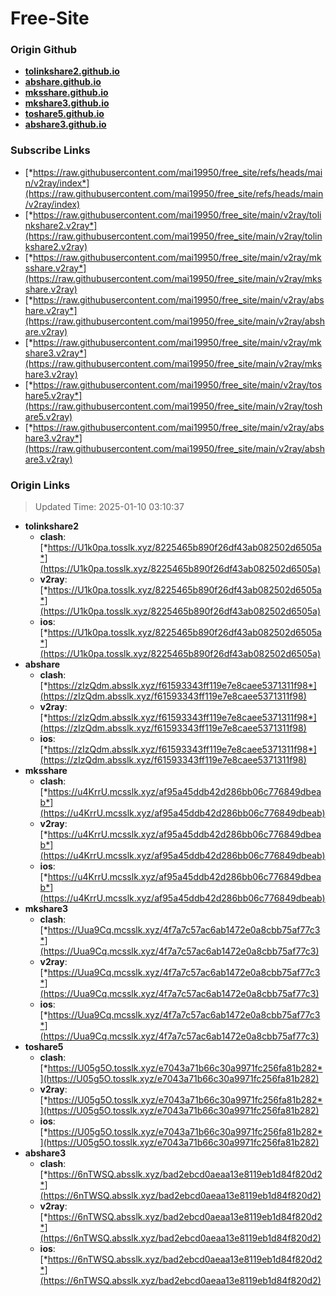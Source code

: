 # Free-Site

### Origin Github

- [**tolinkshare2.github.io**](https://github.com/tolinkshare2/tolinkshare2.github.io)
- [**abshare.github.io**](https://github.com/abshare/abshare.github.io)
- [**mksshare.github.io**](https://github.com/mksshare/mksshare.github.io)
- [**mkshare3.github.io**](https://github.com/mkshare3/mkshare3.github.io)
- [**toshare5.github.io**](https://github.com/toshare5/toshare5.github.io)
- [**abshare3.github.io**](https://github.com/abshare3/abshare3.github.io)

### Subscribe Links

- [*https://raw.githubusercontent.com/mai19950/free_site/refs/heads/main/v2ray/index*](https://raw.githubusercontent.com/mai19950/free_site/refs/heads/main/v2ray/index)
- [*https://raw.githubusercontent.com/mai19950/free_site/main/v2ray/tolinkshare2.v2ray*](https://raw.githubusercontent.com/mai19950/free_site/main/v2ray/tolinkshare2.v2ray)
- [*https://raw.githubusercontent.com/mai19950/free_site/main/v2ray/mksshare.v2ray*](https://raw.githubusercontent.com/mai19950/free_site/main/v2ray/mksshare.v2ray)
- [*https://raw.githubusercontent.com/mai19950/free_site/main/v2ray/abshare.v2ray*](https://raw.githubusercontent.com/mai19950/free_site/main/v2ray/abshare.v2ray)
- [*https://raw.githubusercontent.com/mai19950/free_site/main/v2ray/mkshare3.v2ray*](https://raw.githubusercontent.com/mai19950/free_site/main/v2ray/mkshare3.v2ray)
- [*https://raw.githubusercontent.com/mai19950/free_site/main/v2ray/toshare5.v2ray*](https://raw.githubusercontent.com/mai19950/free_site/main/v2ray/toshare5.v2ray)
- [*https://raw.githubusercontent.com/mai19950/free_site/main/v2ray/abshare3.v2ray*](https://raw.githubusercontent.com/mai19950/free_site/main/v2ray/abshare3.v2ray)

### Origin Links

> Updated Time: 2025-01-10 03:10:37

- **tolinkshare2**
  - **clash**: [*https://U1k0pa.tosslk.xyz/8225465b890f26df43ab082502d6505a*](https://U1k0pa.tosslk.xyz/8225465b890f26df43ab082502d6505a)
  - **v2ray**: [*https://U1k0pa.tosslk.xyz/8225465b890f26df43ab082502d6505a*](https://U1k0pa.tosslk.xyz/8225465b890f26df43ab082502d6505a)
  - **ios**: [*https://U1k0pa.tosslk.xyz/8225465b890f26df43ab082502d6505a*](https://U1k0pa.tosslk.xyz/8225465b890f26df43ab082502d6505a)
- **abshare**
  - **clash**: [*https://zIzQdm.absslk.xyz/f61593343ff119e7e8caee5371311f98*](https://zIzQdm.absslk.xyz/f61593343ff119e7e8caee5371311f98)
  - **v2ray**: [*https://zIzQdm.absslk.xyz/f61593343ff119e7e8caee5371311f98*](https://zIzQdm.absslk.xyz/f61593343ff119e7e8caee5371311f98)
  - **ios**: [*https://zIzQdm.absslk.xyz/f61593343ff119e7e8caee5371311f98*](https://zIzQdm.absslk.xyz/f61593343ff119e7e8caee5371311f98)
- **mksshare**
  - **clash**: [*https://u4KrrU.mcsslk.xyz/af95a45ddb42d286bb06c776849dbeab*](https://u4KrrU.mcsslk.xyz/af95a45ddb42d286bb06c776849dbeab)
  - **v2ray**: [*https://u4KrrU.mcsslk.xyz/af95a45ddb42d286bb06c776849dbeab*](https://u4KrrU.mcsslk.xyz/af95a45ddb42d286bb06c776849dbeab)
  - **ios**: [*https://u4KrrU.mcsslk.xyz/af95a45ddb42d286bb06c776849dbeab*](https://u4KrrU.mcsslk.xyz/af95a45ddb42d286bb06c776849dbeab)
- **mkshare3**
  - **clash**: [*https://Uua9Cq.mcsslk.xyz/4f7a7c57ac6ab1472e0a8cbb75af77c3*](https://Uua9Cq.mcsslk.xyz/4f7a7c57ac6ab1472e0a8cbb75af77c3)
  - **v2ray**: [*https://Uua9Cq.mcsslk.xyz/4f7a7c57ac6ab1472e0a8cbb75af77c3*](https://Uua9Cq.mcsslk.xyz/4f7a7c57ac6ab1472e0a8cbb75af77c3)
  - **ios**: [*https://Uua9Cq.mcsslk.xyz/4f7a7c57ac6ab1472e0a8cbb75af77c3*](https://Uua9Cq.mcsslk.xyz/4f7a7c57ac6ab1472e0a8cbb75af77c3)
- **toshare5**
  - **clash**: [*https://U05g5O.tosslk.xyz/e7043a71b66c30a9971fc256fa81b282*](https://U05g5O.tosslk.xyz/e7043a71b66c30a9971fc256fa81b282)
  - **v2ray**: [*https://U05g5O.tosslk.xyz/e7043a71b66c30a9971fc256fa81b282*](https://U05g5O.tosslk.xyz/e7043a71b66c30a9971fc256fa81b282)
  - **ios**: [*https://U05g5O.tosslk.xyz/e7043a71b66c30a9971fc256fa81b282*](https://U05g5O.tosslk.xyz/e7043a71b66c30a9971fc256fa81b282)
- **abshare3**
  - **clash**: [*https://6nTWSQ.absslk.xyz/bad2ebcd0aeaa13e8119eb1d84f820d2*](https://6nTWSQ.absslk.xyz/bad2ebcd0aeaa13e8119eb1d84f820d2)
  - **v2ray**: [*https://6nTWSQ.absslk.xyz/bad2ebcd0aeaa13e8119eb1d84f820d2*](https://6nTWSQ.absslk.xyz/bad2ebcd0aeaa13e8119eb1d84f820d2)
  - **ios**: [*https://6nTWSQ.absslk.xyz/bad2ebcd0aeaa13e8119eb1d84f820d2*](https://6nTWSQ.absslk.xyz/bad2ebcd0aeaa13e8119eb1d84f820d2)
